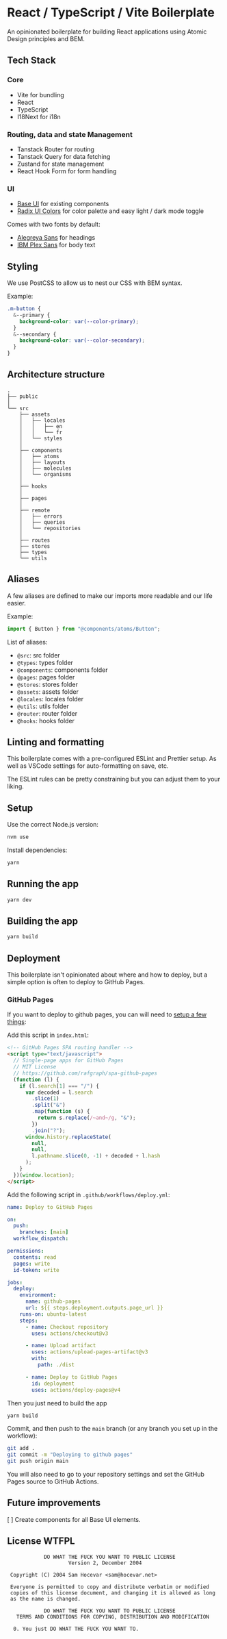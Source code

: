 # React / TypeScript / Vite Boilerplate

An opinionated boilerplate for building React applications using Atomic Design principles and BEM.

## Tech Stack

### Core
- Vite for bundling
- React
- TypeScript
- I18Next for i18n

### Routing, data and state Management
- Tanstack Router for routing
- Tanstack Query for data fetching
- Zustand for state management
- React Hook Form for form handling

### UI
- [Base UI](https://base-ui.com/react/overview/quick-start) for existing components
- [Radix UI Colors](https://www.radix-ui.com/colors/docs/overview/usage) for color palette and easy light / dark mode toggle

Comes with two fonts by default:
- [Alegreya Sans](https://fonts.google.com/specimen/Alegreya+Sans) for headings
- [IBM Plex Sans](https://fonts.google.com/specimen/IBM+Plex+Sans) for body text

## Styling

We use PostCSS to allow us to nest our CSS with BEM syntax.

Example:
```css
.m-button {
  &--primary {
    background-color: var(--color-primary);
  }
  &--secondary {
    background-color: var(--color-secondary);
  }
}
```

## Architecture structure
```
.
├── public
│
└── src
    ├── assets
    │   ├── locales
    │   │   ├── en
    │   │   └── fr
    │   └── styles
    │
    ├── components
    │   ├── atoms
    │   ├── layouts
    │   ├── molecules
    │   └── organisms
    │
    ├── hooks
    │
    ├── pages
    │
    ├── remote
    │   ├── errors
    │   ├── queries
    │   └── repositories
    │
    ├── routes
    ├── stores
    ├── types
    └── utils
```

## Aliases

A few aliases are defined to make our imports more readable and our life easier.

Example:
```ts
import { Button } from "@components/atoms/Button";
```

List of aliases:
- `@src`: src folder
- `@types`: types folder
- `@components`: components folder
- `@pages`: pages folder
- `@stores`: stores folder
- `@assets`: assets folder
- `@locales`: locales folder
- `@utils`: utils folder
- `@router`: router folder
- `@hooks`: hooks folder


## Linting and formatting

This boilerplate comes with a pre-configured ESLint and Prettier setup. As well as VSCode settings for auto-formatting on save, etc.

The ESLint rules can be pretty constraining but you can adjust them to your liking.

## Setup

Use the correct Node.js version:

```bash
nvm use
```

Install dependencies:

```bash
yarn
```

## Running the app

```bash
yarn dev
```

## Building the app

```bash
yarn build
```

## Deployment

This boilerplate isn't opinionated about where and how to deploy, but a simple option is often to deploy to GitHub Pages.

### GitHub Pages

If you want to deploy to github pages, you can will need to [setup a few things](https://github.com/rafgraph/spa-github-pages):

Add this script in `index.html`:
```html
<!-- GitHub Pages SPA routing handler -->
<script type="text/javascript">
  // Single-page apps for GitHub Pages
  // MIT License
  // https://github.com/rafgraph/spa-github-pages
  (function (l) {
    if (l.search[1] === "/") {
      var decoded = l.search
        .slice(1)
        .split("&")
        .map(function (s) {
          return s.replace(/~and~/g, "&");
        })
        .join("?");
      window.history.replaceState(
        null,
        null,
        l.pathname.slice(0, -1) + decoded + l.hash
      );
    }
  })(window.location);
</script>
```

Add the following script in `.github/workflows/deploy.yml`:

```yaml
name: Deploy to GitHub Pages

on:
  push:
    branches: [main]
  workflow_dispatch:

permissions:
  contents: read
  pages: write
  id-token: write

jobs:
  deploy:
    environment:
      name: github-pages
      url: ${{ steps.deployment.outputs.page_url }}
    runs-on: ubuntu-latest
    steps:
      - name: Checkout repository
        uses: actions/checkout@v3

      - name: Upload artifact
        uses: actions/upload-pages-artifact@v3
        with:
          path: ./dist

      - name: Deploy to GitHub Pages
        id: deployment
        uses: actions/deploy-pages@v4

```

Then you just need to build the app
```bash
yarn build
```

Commit, and then push to the `main` branch (or any branch you set up in the workflow):

```bash
git add .
git commit -m "Deploying to github pages"
git push origin main
```

You will also need to go to your repository settings and set the GitHub Pages source to GitHub Actions.

## Future improvements

[ ] Create components for all Base UI elements.


## License WTFPL

```
            DO WHAT THE FUCK YOU WANT TO PUBLIC LICENSE
                    Version 2, December 2004

 Copyright (C) 2004 Sam Hocevar <sam@hocevar.net>

 Everyone is permitted to copy and distribute verbatim or modified
 copies of this license document, and changing it is allowed as long
 as the name is changed.

            DO WHAT THE FUCK YOU WANT TO PUBLIC LICENSE
   TERMS AND CONDITIONS FOR COPYING, DISTRIBUTION AND MODIFICATION

  0. You just DO WHAT THE FUCK YOU WANT TO.
```